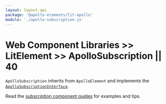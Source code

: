 ```yaml
---
layout: layout-api
package: '@apollo-elements/lit-apollo'
module: './apollo-subscription.js'
---
```

# Web Component Libraries >> LitElement >> ApolloSubscription || 40

`ApolloSubscription` inherits from `ApolloElement` and implements the [`ApolloSubscriptionInterface`](/api/interfaces/subscription/).

Read the [subscription component guides](../../../../guides/usage/subscriptions/) for examples and tips.
